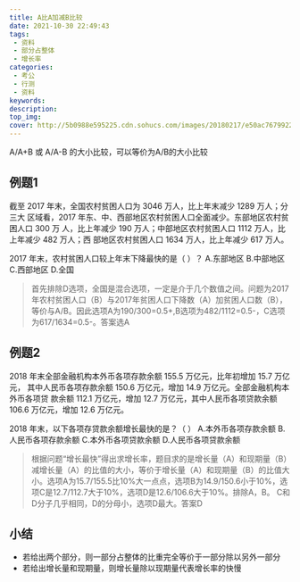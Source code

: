 ```yaml
---
title: A比A加减B比较
date: 2021-10-30 22:49:43
tags:
 - 资料
 - 部分占整体
 - 增长率
categories:
 - 考公
 - 行测
 - 资料
keywords:
description:
top_img:
cover: http://5b0988e595225.cdn.sohucs.com/images/20180217/e50ac767992247969eb62ad8100fc70e.gif
---
```

A/A+B 或 A/A-B 的大小比较，可以等价为A/B的大小比较

## 例题1
截至 2017 年末，全国农村贫困人口为 3046 万人，比上年末减少 1289 万人；分三大 区域看，2017 年东、中、西部地区农村贫困人口全面减少。东部地区农村贫困人口 300 万 人，比上年减少 190 万人；中部地区农村贫困人口 1112 万人，比上年减少 482 万人；西 部地区农村贫困人口 1634 万人，比上年减少 617 万人。

2017 年末，农村贫困人口较上年末下降最快的是（ ）？ 
A.东部地区 B.中部地区 C.西部地区 D.全国

> 首先排除D选项，全国是混合选项，一定是介于几个数值之间。问题为2017年农村贫困人口（B）与2017年贫困人口下降数（A）加贫困人口数（B），等价与A/B。因此选项A为190/300=0.5+,B选项为482/1112=0.5-，C选项为617/1634=0.5-。答案选A

## 例题2
2018 年末全部金融机构本外币各项存款余额 155.5 万亿元，比年初增加 15.7 万亿元， 其中人民币各项存款余额 150.6 万亿元，增加 14.9 万亿元。全部金融机构本外币各项贷 款余额 112.1 万亿元，增加 12.7 万亿元，其中人民币各项贷款余额 106.6 万亿元，增加 12.6 万亿元。

2018 年末，以下各项存贷款余额增长最快的是？（ ） 
A.本外币各项存款余额 B.人民币各项存款余额 
C.本外币各项贷款余额 D.人民币各项贷款余额

> 根据问题“增长最快”得出求增长率，题目求的是增长量（A）和现期量（B）减增长量（A）的比值的大小，等价于增长量（A）和现期量（B）的比值大小。选项A为15.7/155.5比10%大一点点，选项B为14.9/150.6小于10%，选项C是12.7/112.7大于10%，选项D是12.6/106.6大于10%。排除A，B。 C和D分子几乎相同，D的分母小，选项D最大。答案D

## 小结
* 若给出两个部分，则一部分占整体的比重完全等价于一部分除以另外一部分
* 若给出增长量和现期量，则增长量除以现期量代表增长率的快慢